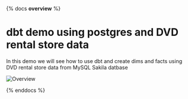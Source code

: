 {% docs __overview__ %}
  
# dbt demo using postgres and DVD rental store data
In this demo we will see how to use dbt and create dims and facts using DVD rental store data from MySQL Sakila datbase
  
![Overview](../assets/dbt-postgress-dw-overview.png)
  
{% enddocs %}